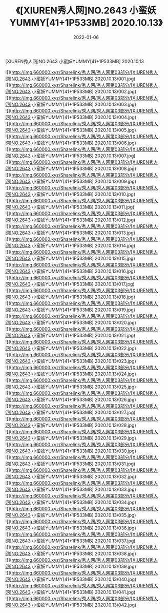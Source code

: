 ﻿---
layout: post
title:  《[XIUREN秀人网]NO.2643 小蛮妖YUMMY[41+1P533MB] 2020.10.13》
date:   2022-01-06
img: http://img.660000.xyz/Sharelink/秀人网/秀人网第03部分/[XIUREN秀人网]NO.2643 小蛮妖YUMMY[41+1P533MB] 2020.10.13/000.jpg
categories: [美女, 清纯, 唯美]
---

[XIUREN秀人网]NO.2643 小蛮妖YUMMY[41+1P533MB] 2020.10.13

 ![](http://img.660000.xyz/Sharelink/秀人网/秀人网第03部分/[XIUREN秀人网]NO.2643 小蛮妖YUMMY[41+1P533MB] 2020.10.13/001.jpg) <br>![](http://img.660000.xyz/Sharelink/秀人网/秀人网第03部分/[XIUREN秀人网]NO.2643 小蛮妖YUMMY[41+1P533MB] 2020.10.13/002.jpg) <br>![](http://img.660000.xyz/Sharelink/秀人网/秀人网第03部分/[XIUREN秀人网]NO.2643 小蛮妖YUMMY[41+1P533MB] 2020.10.13/003.jpg) <br>![](http://img.660000.xyz/Sharelink/秀人网/秀人网第03部分/[XIUREN秀人网]NO.2643 小蛮妖YUMMY[41+1P533MB] 2020.10.13/004.jpg) <br>![](http://img.660000.xyz/Sharelink/秀人网/秀人网第03部分/[XIUREN秀人网]NO.2643 小蛮妖YUMMY[41+1P533MB] 2020.10.13/005.jpg) <br>![](http://img.660000.xyz/Sharelink/秀人网/秀人网第03部分/[XIUREN秀人网]NO.2643 小蛮妖YUMMY[41+1P533MB] 2020.10.13/006.jpg) <br>![](http://img.660000.xyz/Sharelink/秀人网/秀人网第03部分/[XIUREN秀人网]NO.2643 小蛮妖YUMMY[41+1P533MB] 2020.10.13/007.jpg) <br>![](http://img.660000.xyz/Sharelink/秀人网/秀人网第03部分/[XIUREN秀人网]NO.2643 小蛮妖YUMMY[41+1P533MB] 2020.10.13/008.jpg) <br>![](http://img.660000.xyz/Sharelink/秀人网/秀人网第03部分/[XIUREN秀人网]NO.2643 小蛮妖YUMMY[41+1P533MB] 2020.10.13/009.jpg) <br>![](http://img.660000.xyz/Sharelink/秀人网/秀人网第03部分/[XIUREN秀人网]NO.2643 小蛮妖YUMMY[41+1P533MB] 2020.10.13/010.jpg) <br>![](http://img.660000.xyz/Sharelink/秀人网/秀人网第03部分/[XIUREN秀人网]NO.2643 小蛮妖YUMMY[41+1P533MB] 2020.10.13/011.jpg) <br>![](http://img.660000.xyz/Sharelink/秀人网/秀人网第03部分/[XIUREN秀人网]NO.2643 小蛮妖YUMMY[41+1P533MB] 2020.10.13/012.jpg) <br>![](http://img.660000.xyz/Sharelink/秀人网/秀人网第03部分/[XIUREN秀人网]NO.2643 小蛮妖YUMMY[41+1P533MB] 2020.10.13/013.jpg) <br>![](http://img.660000.xyz/Sharelink/秀人网/秀人网第03部分/[XIUREN秀人网]NO.2643 小蛮妖YUMMY[41+1P533MB] 2020.10.13/014.jpg) <br>![](http://img.660000.xyz/Sharelink/秀人网/秀人网第03部分/[XIUREN秀人网]NO.2643 小蛮妖YUMMY[41+1P533MB] 2020.10.13/015.jpg) <br>![](http://img.660000.xyz/Sharelink/秀人网/秀人网第03部分/[XIUREN秀人网]NO.2643 小蛮妖YUMMY[41+1P533MB] 2020.10.13/016.jpg) <br>![](http://img.660000.xyz/Sharelink/秀人网/秀人网第03部分/[XIUREN秀人网]NO.2643 小蛮妖YUMMY[41+1P533MB] 2020.10.13/017.jpg) <br>![](http://img.660000.xyz/Sharelink/秀人网/秀人网第03部分/[XIUREN秀人网]NO.2643 小蛮妖YUMMY[41+1P533MB] 2020.10.13/018.jpg) <br>![](http://img.660000.xyz/Sharelink/秀人网/秀人网第03部分/[XIUREN秀人网]NO.2643 小蛮妖YUMMY[41+1P533MB] 2020.10.13/019.jpg) <br>![](http://img.660000.xyz/Sharelink/秀人网/秀人网第03部分/[XIUREN秀人网]NO.2643 小蛮妖YUMMY[41+1P533MB] 2020.10.13/020.jpg) <br>![](http://img.660000.xyz/Sharelink/秀人网/秀人网第03部分/[XIUREN秀人网]NO.2643 小蛮妖YUMMY[41+1P533MB] 2020.10.13/021.jpg) <br>![](http://img.660000.xyz/Sharelink/秀人网/秀人网第03部分/[XIUREN秀人网]NO.2643 小蛮妖YUMMY[41+1P533MB] 2020.10.13/022.jpg) <br>![](http://img.660000.xyz/Sharelink/秀人网/秀人网第03部分/[XIUREN秀人网]NO.2643 小蛮妖YUMMY[41+1P533MB] 2020.10.13/023.jpg) <br>![](http://img.660000.xyz/Sharelink/秀人网/秀人网第03部分/[XIUREN秀人网]NO.2643 小蛮妖YUMMY[41+1P533MB] 2020.10.13/024.jpg) <br>![](http://img.660000.xyz/Sharelink/秀人网/秀人网第03部分/[XIUREN秀人网]NO.2643 小蛮妖YUMMY[41+1P533MB] 2020.10.13/025.jpg) <br>![](http://img.660000.xyz/Sharelink/秀人网/秀人网第03部分/[XIUREN秀人网]NO.2643 小蛮妖YUMMY[41+1P533MB] 2020.10.13/026.jpg) <br>![](http://img.660000.xyz/Sharelink/秀人网/秀人网第03部分/[XIUREN秀人网]NO.2643 小蛮妖YUMMY[41+1P533MB] 2020.10.13/027.jpg) <br>![](http://img.660000.xyz/Sharelink/秀人网/秀人网第03部分/[XIUREN秀人网]NO.2643 小蛮妖YUMMY[41+1P533MB] 2020.10.13/028.jpg) <br>![](http://img.660000.xyz/Sharelink/秀人网/秀人网第03部分/[XIUREN秀人网]NO.2643 小蛮妖YUMMY[41+1P533MB] 2020.10.13/029.jpg) <br>![](http://img.660000.xyz/Sharelink/秀人网/秀人网第03部分/[XIUREN秀人网]NO.2643 小蛮妖YUMMY[41+1P533MB] 2020.10.13/030.jpg) <br>![](http://img.660000.xyz/Sharelink/秀人网/秀人网第03部分/[XIUREN秀人网]NO.2643 小蛮妖YUMMY[41+1P533MB] 2020.10.13/031.jpg) <br>![](http://img.660000.xyz/Sharelink/秀人网/秀人网第03部分/[XIUREN秀人网]NO.2643 小蛮妖YUMMY[41+1P533MB] 2020.10.13/032.jpg) <br>![](http://img.660000.xyz/Sharelink/秀人网/秀人网第03部分/[XIUREN秀人网]NO.2643 小蛮妖YUMMY[41+1P533MB] 2020.10.13/033.jpg) <br>![](http://img.660000.xyz/Sharelink/秀人网/秀人网第03部分/[XIUREN秀人网]NO.2643 小蛮妖YUMMY[41+1P533MB] 2020.10.13/034.jpg) <br>![](http://img.660000.xyz/Sharelink/秀人网/秀人网第03部分/[XIUREN秀人网]NO.2643 小蛮妖YUMMY[41+1P533MB] 2020.10.13/035.jpg) <br>![](http://img.660000.xyz/Sharelink/秀人网/秀人网第03部分/[XIUREN秀人网]NO.2643 小蛮妖YUMMY[41+1P533MB] 2020.10.13/036.jpg) <br>![](http://img.660000.xyz/Sharelink/秀人网/秀人网第03部分/[XIUREN秀人网]NO.2643 小蛮妖YUMMY[41+1P533MB] 2020.10.13/037.jpg) <br>![](http://img.660000.xyz/Sharelink/秀人网/秀人网第03部分/[XIUREN秀人网]NO.2643 小蛮妖YUMMY[41+1P533MB] 2020.10.13/038.jpg) <br>![](http://img.660000.xyz/Sharelink/秀人网/秀人网第03部分/[XIUREN秀人网]NO.2643 小蛮妖YUMMY[41+1P533MB] 2020.10.13/039.jpg) <br>![](http://img.660000.xyz/Sharelink/秀人网/秀人网第03部分/[XIUREN秀人网]NO.2643 小蛮妖YUMMY[41+1P533MB] 2020.10.13/040.jpg) <br>![](http://img.660000.xyz/Sharelink/秀人网/秀人网第03部分/[XIUREN秀人网]NO.2643 小蛮妖YUMMY[41+1P533MB] 2020.10.13/041.jpg) <br>![](http://img.660000.xyz/Sharelink/秀人网/秀人网第03部分/[XIUREN秀人网]NO.2643 小蛮妖YUMMY[41+1P533MB] 2020.10.13/042.jpg) <br>